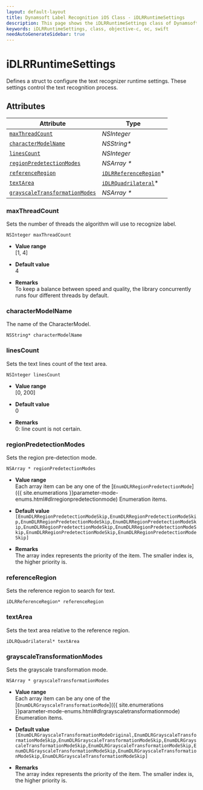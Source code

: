 ```yaml
---
layout: default-layout
title: Dynamsoft Label Recognition iOS Class - iDLRRuntimeSettings
description: This page shows the iDLRRuntimeSettings class of Dynamsoft Label Recognition for iOS SDK.
keywords: iDLRRuntimeSettings, class, objective-c, oc, swift
needAutoGenerateSidebar: true
---
```



# iDLRRuntimeSettings
Defines a struct to configure the text recognizer runtime settings. These settings control the text recognition process.
  

## Attributes
  
| Attribute | Type |
|---------- | ---- |
| [`maxThreadCount`](#maxthreadcount) | *NSInteger* |
| [`characterModelName`](#charactermodelname) | *NSString\** |
| [`linesCount`](#linescount) | *NSInteger* |
| [`regionPredetectionModes`](#regionpredetectionmodes) | *NSArray \** |
| [`referenceRegion`](#referenceregion) | [`iDLRReferenceRegion`](dlr-reference-region.md)\* |
| [`textArea`](#textarea) | [`iDLRQuadrilateral`](dlr-quadrilateral.md)\* |
| [`grayscaleTransformationModes`](#grayscaletransformationmodes) | *NSArray \** |


### maxThreadCount
Sets the number of threads the algorithm will use to recognize label.
```objc
NSInteger maxThreadCount
```
- **Value range**   
    [1, 4]
      
- **Default value**   
    4
    
- **Remarks**   
    To keep a balance between speed and quality, the library concurrently runs four different threads by default.

### characterModelName
The name of the CharacterModel.
```objc
NSString* characterModelName
```

### linesCount
Sets the text lines count of the text area.
```objc
NSInteger linesCount
```
- **Value range**   
    [0, 200]
      
- **Default value**   
    0
    
- **Remarks**   
    0: line count is not certain.


### regionPredetectionModes
Sets the region pre-detection mode.
```objc
NSArray * regionPredetectionModes
```
- **Value range**   
    Each array item can be any one of the [`EnumDLRRegionPredetectionMode`]({{ site.enumerations }}parameter-mode-enums.html#dlrregionpredetectionmode) Enumeration items.
      
- **Default value**   
    `[EnumDLRRegionPredetectionModeSkip,EnumDLRRegionPredetectionModeSkip,EnumDLRRegionPredetectionModeSkip,EnumDLRRegionPredetectionModeSkip,EnumDLRRegionPredetectionModeSkip,EnumDLRRegionPredetectionModeSkip,EnumDLRRegionPredetectionModeSkip,EnumDLRRegionPredetectionModeSkip]`
    
- **Remarks**   
    The array index represents the priority of the item. The smaller index is, the higher priority is.


### referenceRegion
Sets the reference region to search for text.
```objc
iDLRReferenceRegion* referenceRegion
```

### textArea
Sets the text area relative to the reference region.
```objc
iDLRQuadrilateral* textArea
```

### grayscaleTransformationModes
Sets the grayscale transformation mode.
```objc
NSArray * grayscaleTransformationModes
```
- **Value range**   
    Each array item can be any one of the [`EnumDLRGrayscaleTransformationMode`]({{ site.enumerations }}parameter-mode-enums.html#dlrgrayscaletransformationmode) Enumeration items.
      
- **Default value**   
    `[EnumDLRGrayscaleTransformationModeOriginal,EnumDLRGrayscaleTransformationModeSkip,EnumDLRGrayscaleTransformationModeSkip,EnumDLRGrayscaleTransformationModeSkip,EnumDLRGrayscaleTransformationModeSkip,EnumDLRGrayscaleTransformationModeSkip,EnumDLRGrayscaleTransformationModeSkip,EnumDLRGrayscaleTransformationModeSkip]`
    
- **Remarks**   
    The array index represents the priority of the item. The smaller index is, the higher priority is.
  


